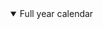 <details open><summary>Full year calendar</summary><img src="https://github.com/lowlighter/Dubby0610/blob/examples/metrics.plugin.isocalendar.fullyear.svg" alt=""></img></details>
